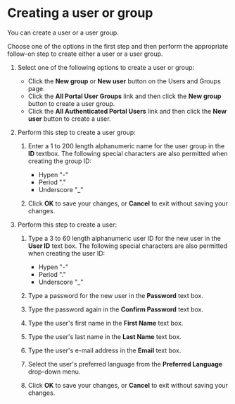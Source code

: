 # Creating a user or group




You can create a user or a user group.

Choose one of the options in the first step and then perform the appropriate follow-on step to create either a user or a user group.

1.  Select one of the following options to create a user or group:

    -   Click the **New group** or **New user** button on the Users and Groups page.
    -   Click the **All Portal User Groups** link and then click the **New group** button to create a user group.
    -   Click the **All Authenticated Portal Users** link and then click the **New user** button to create a user.
2.  Perform this step to create a user group:

    1.  Enter a 1 to 200 length alphanumeric name for the user group in the **ID** textbox. The following special characters are also permitted when creating the group ID:

        -   Hypen "-"
        -   Period "."
        -   Underscore "\_"
    2.  Click **OK** to save your changes, or **Cancel** to exit without saving your changes.

3.  Perform this step to create a user:

    1.  Type a 3 to 60 length alphanumeric user ID for the new user in the **User ID** text box. The following special characters are also permitted when creating the user ID:

        -   Hypen "-"
        -   Period "."
        -   Underscore "\_"
    2.  Type a password for the new user in the **Password** text box.

    3.  Type the password again in the **Confirm Password** text box.

    4.  Type the user's first name in the **First Name** text box.

    5.  Type the user's last name in the **Last Name** text box.

    6.  Type the user's e-mail address in the **Email** text box.

    7.  Select the user's preferred language from the **Preferred Language** drop-down menu.

    8.  Click **OK** to save your changes, or **Cancel** to exit without saving your changes.


